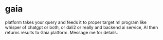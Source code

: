 # gaia
platform takes your query and feeds it to proper  target ml program like whisper of chatgpt or both, or dali2 or really and backend ai service, AI then returns results to Gaia platform. Message me for details. 
